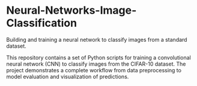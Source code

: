 # Neural-Networks-Image-Classification
Building and training a neural network to classify images from a standard dataset.

This repository contains a set of Python scripts for training a convolutional neural network (CNN) to classify images from the CIFAR-10 dataset. The project demonstrates a complete workflow from data preprocessing to model evaluation and visualization of predictions.

